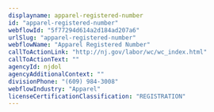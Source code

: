 ```yaml
---
displayname: apparel-registered-number
id: "apparel-registered-number"
webflowId: "5f77294d614a2d184ad207a6"
urlSlug: "apparel-registered-number"
webflowName: "Apparel Registered Number"
callToActionLink: "http://nj.gov/labor/wc/wc_index.html"
callToActionText: ""
agencyId: njdol
agencyAdditionalContext: ""
divisionPhone: "(609) 984-3008"
webflowIndustry: "Apparel"
licenseCertificationClassification: "REGISTRATION"
---
```


